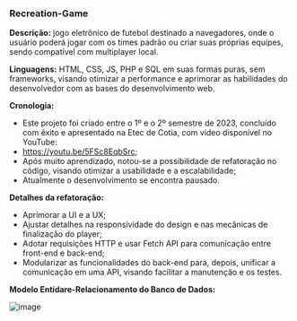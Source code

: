 ### Recreation-Game

**Descrição:** jogo eletrônico de futebol destinado a navegadores, onde o usuário poderá jogar com os times padrão ou criar suas próprias equipes, sendo compatível com multiplayer local.

**Linguagens:** HTML, CSS, JS, PHP e SQL em suas formas puras, sem frameworks, visando otimizar a performance e aprimorar as habilidades do desenvolvedor com as bases do desenvolvimento web.

**Cronologia:**
- Este projeto foi criado entre o 1º e o 2º semestre de 2023, concluído com êxito e apresentado na Etec de Cotia, com vídeo disponível no YouTube:
- https://youtu.be/5FSc8EqbSrc;
- Após muito aprendizado, notou-se a possibilidade de refatoração no código, visando otimizar a usabilidade e a escalabilidade;
- Atualmente o desenvolvimento se encontra pausado.

**Detalhes da refatoração:**
- Aprimorar a UI e a UX;
- Ajustar detalhes na responsividade do design e nas mecânicas de finalização do player;
- Adotar requisições HTTP e usar Fetch API para comunicação entre front-end e back-end;
- Modularizar as funcionalidades do back-end para, depois, unificar a comunicação em uma API, visando facilitar a manutenção e os testes.

**Modelo Entidare-Relacionamento do Banco de Dados:**

![image](https://github.com/user-attachments/assets/6c373c7a-e768-4a2e-9060-747e9cae8b73)
